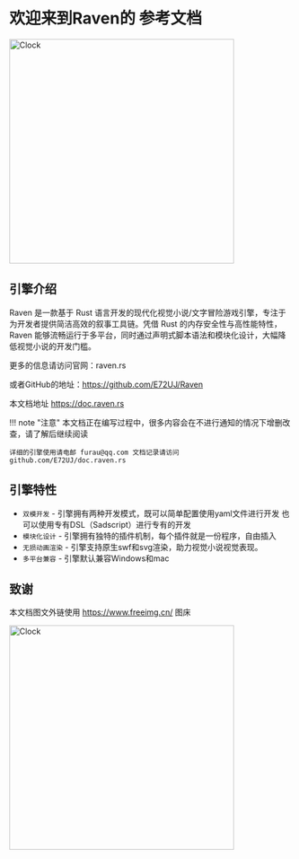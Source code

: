 # 欢迎来到Raven的 参考文档

<img
  src="https://imgs.freeimg.cn/s/68309e7895514.png"
  alt="Clock"
  width="400px">

## 引擎介绍
Raven 是一款基于 Rust 语言开发的现代化视觉小说/文字冒险游戏引擎，专注于为开发者提供简洁高效的叙事工具链。凭借 Rust 的内存安全性与高性能特性，Raven 能够流畅运行于多平台，同时通过声明式脚本语法和模块化设计，大幅降低视觉小说的开发门槛。

更多的信息请访问官网：raven.rs 

或者GitHub的地址：https://github.com/E72UJ/Raven

本文档地址 https://doc.raven.rs

!!! note "注意"
    本文档正在编写过程中，很多内容会在不进行通知的情况下增删改查，请了解后继续阅读

    详细的引擎使用请电邮 furau@qq.com 文档记录请访问 github.com/E72UJ/doc.raven.rs


## 引擎特性

* `双模开发` -  引擎拥有两种开发模式，既可以简单配置使用yaml文件进行开发 也可以使用专有DSL（Sadscript）进行专有的开发
* `模块化设计` - 引擎拥有独特的插件机制，每个插件就是一份程序，自由插入
* `无损动画渲染` - 引擎支持原生swf和svg渲染，助力视觉小说视觉表现。
* `多平台兼容` - 引擎默认兼容Windows和mac

## 致谢

本文档图文外链使用 https://www.freeimg.cn/ 图床

<img
  src="https://imgs.freeimg.cn/s/682c1c9ca0965.png"
  alt="Clock"
  width="400px">



